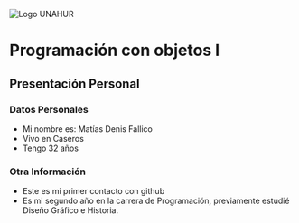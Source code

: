 ![Logo UNAHUR](./UNAHUR.png)

# Programación con objetos I
## Presentación Personal

### Datos Personales
- Mi nombre es: Matías Denis Fallico
- Vivo en Caseros
- Tengo 32 años

### Otra Información
- Este es mi primer contacto con github
- Es mi segundo año en la carrera de Programación, previamente estudié Diseño Gráfico e Historia.


